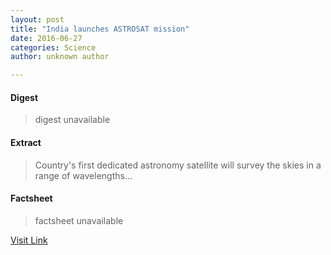 ```yaml
---
layout: post
title: "India launches ASTROSAT mission"
date: 2016-06-27
categories: Science
author: unknown author

---
```



#### Digest
>digest unavailable

#### Extract
>Country's first dedicated astronomy satellite will survey the skies in a range of wavelengths...

#### Factsheet
>factsheet unavailable

[Visit Link](http://physicsworld.com/cws/article/news/2015/sep/29/india-launches-astrosat-mission)


